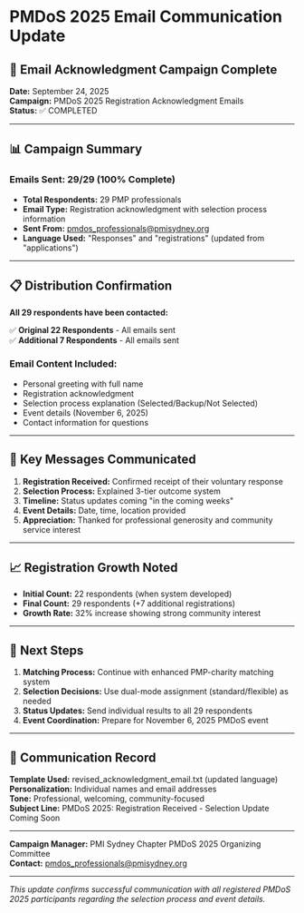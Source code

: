 # PMDoS 2025 Email Communication Update

## 📧 Email Acknowledgment Campaign Complete

**Date:** September 24, 2025  
**Campaign:** PMDoS 2025 Registration Acknowledgment Emails  
**Status:** ✅ COMPLETED

---

## 📊 Campaign Summary

### **Emails Sent:** 29/29 (100% Complete)
- **Total Respondents:** 29 PMP professionals
- **Email Type:** Registration acknowledgment with selection process information
- **Sent From:** pmdos_professionals@pmisydney.org
- **Language Used:** "Responses" and "registrations" (updated from "applications")

---

## 📋 Distribution Confirmation

**All 29 respondents have been contacted:**

✅ **Original 22 Respondents** - All emails sent  
✅ **Additional 7 Respondents** - All emails sent  

### Email Content Included:
- Personal greeting with full name
- Registration acknowledgment 
- Selection process explanation (Selected/Backup/Not Selected)
- Event details (November 6, 2025)
- Contact information for questions

---

## 🎯 Key Messages Communicated

1. **Registration Received:** Confirmed receipt of their voluntary response
2. **Selection Process:** Explained 3-tier outcome system
3. **Timeline:** Status updates coming "in the coming weeks"
4. **Event Details:** Date, time, location provided
5. **Appreciation:** Thanked for professional generosity and community service interest

---

## 📈 Registration Growth Noted

- **Initial Count:** 22 respondents (when system developed)
- **Final Count:** 29 respondents (+7 additional registrations)
- **Growth Rate:** 32% increase showing strong community interest

---

## 🔄 Next Steps

1. **Matching Process:** Continue with enhanced PMP-charity matching system
2. **Selection Decisions:** Use dual-mode assignment (standard/flexible) as needed
3. **Status Updates:** Send individual results to all 29 respondents
4. **Event Coordination:** Prepare for November 6, 2025 PMDoS event

---

## 📝 Communication Record

**Template Used:** revised_acknowledgment_email.txt (updated language)  
**Personalization:** Individual names and email addresses  
**Tone:** Professional, welcoming, community-focused  
**Subject Line:** PMDoS 2025: Registration Received - Selection Update Coming Soon

---

**Campaign Manager:** PMI Sydney Chapter PMDoS 2025 Organizing Committee  
**Contact:** pmdos_professionals@pmisydney.org

---

*This update confirms successful communication with all registered PMDoS 2025 participants regarding the selection process and event details.*
